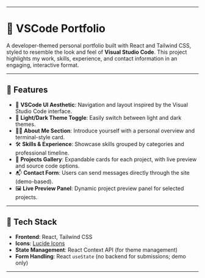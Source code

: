 
---

# 📁 VSCode Portfolio

A developer-themed personal portfolio built with React and Tailwind CSS, styled to resemble the look and feel of **Visual Studio Code**. This project highlights my work, skills, experience, and contact information in an engaging, interactive format.

---


## 📌 Features

* 🎨 **VSCode UI Aesthetic**: Navigation and layout inspired by the Visual Studio Code interface.
* 🌙 **Light/Dark Theme Toggle**: Easily switch between light and dark themes.
* 🧑‍💼 **About Me Section**: Introduce yourself with a personal overview and terminal-style card.
* 🛠 **Skills & Experience**: Showcase skills grouped by categories and professional timeline.
* 📂 **Projects Gallery**: Expandable cards for each project, with live preview and source code options.
* 📬 **Contact Form**: Users can send messages directly through the site (demo-based).
* 🖼 **Live Preview Panel**: Dynamic project preview panel for selected projects.

---

## 🧪 Tech Stack

* **Frontend**: React, Tailwind CSS
* **Icons**: [Lucide Icons](https://lucide.dev/)
* **State Management**: React Context API (for theme management)
* **Form Handling**: React `useState` (no backend for submissions; demo only)

---
